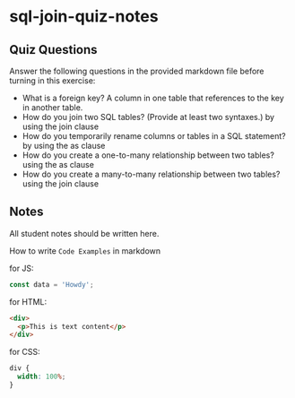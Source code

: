 # sql-join-quiz-notes

## Quiz Questions

Answer the following questions in the provided markdown file before turning in this exercise:

- What is a foreign key?
  A column in one table that references to the key in another table.
- How do you join two SQL tables? (Provide at least two syntaxes.)
  by using the join clause
- How do you temporarily rename columns or tables in a SQL statement?
  by using the as clause
- How do you create a one-to-many relationship between two tables?
  using the as clause
- How do you create a many-to-many relationship between two tables?
  using the join clause

## Notes

All student notes should be written here.

How to write `Code Examples` in markdown

for JS:

```javascript
const data = 'Howdy';
```

for HTML:

```html
<div>
  <p>This is text content</p>
</div>
```

for CSS:

```css
div {
  width: 100%;
}
```
